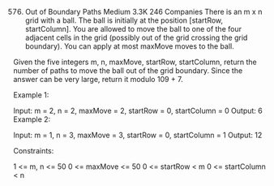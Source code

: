 576. Out of Boundary Paths
Medium
3.3K
246
Companies
There is an m x n grid with a ball. The ball is initially at the position [startRow, startColumn]. You are allowed to move the ball to one of the four adjacent cells in the grid (possibly out of the grid crossing the grid boundary). You can apply at most maxMove moves to the ball.

Given the five integers m, n, maxMove, startRow, startColumn, return the number of paths to move the ball out of the grid boundary. Since the answer can be very large, return it modulo 109 + 7.

 

Example 1:


Input: m = 2, n = 2, maxMove = 2, startRow = 0, startColumn = 0
Output: 6
Example 2:


Input: m = 1, n = 3, maxMove = 3, startRow = 0, startColumn = 1
Output: 12
 

Constraints:

1 <= m, n <= 50
0 <= maxMove <= 50
0 <= startRow < m
0 <= startColumn < n
